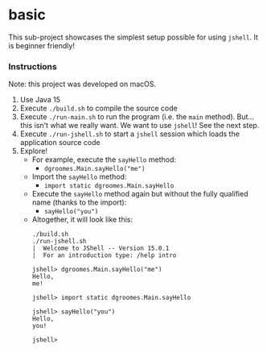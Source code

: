 # basic

This sub-project showcases the simplest setup possible for using `jshell`. It is beginner friendly!

### Instructions

Note: this project was developed on macOS.

1. Use Java 15
1. Execute `./build.sh` to compile the source code
1. Execute `./run-main.sh` to run the program (i.e. the `main` method). But... this isn't what we really want. We want
   to use `jshell`! See the next step.
1. Execute `./run-jshell.sh` to start a `jshell` session which loads the application source code
1. Explore!
    * For example, execute the `sayHello` method:
      * `dgroomes.Main.sayHello("me")`
    * Import the `sayHello` method:
      * `import static dgroomes.Main.sayHello`
    * Execute the `sayHello` method again but without the fully qualified name (thanks to the import):         
      * `sayHello("you")`
    * Altogether, it will look like this:
      ```
      ./build.sh
      ./run-jshell.sh
      |  Welcome to JShell -- Version 15.0.1
      |  For an introduction type: /help intro
      
      jshell> dgroomes.Main.sayHello("me")
      Hello,
      me!
      
      jshell> import static dgroomes.Main.sayHello
      
      jshell> sayHello("you")
      Hello,
      you!
      
      jshell>  
      ```

